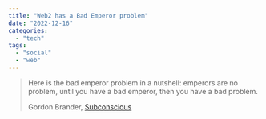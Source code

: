 ```yaml
---
title: "Web2 has a Bad Emperor problem"
date: "2022-12-16"
categories: 
  - "tech"
tags: 
  - "social"
  - "web"
---
```


> Here is the bad emperor problem in a nutshell: emperors are no problem, until you have a bad emperor, then you have a bad problem.  
> 
> Gordon Brander, [Subconscious](https://subconscious.substack.com/p/web2-has-a-bad-emperor-problem)
